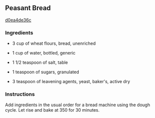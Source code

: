 ## Peasant Bread

[d0ea4de36c](http://www.food.com/recipe/peasant-bread-440792)

### Ingredients

 - 3 cup of wheat flours, bread, unenriched

 - 1 cup of water, bottled, generic

 - 1 1/2 teaspoon of salt, table

 - 1 teaspoon of sugars, granulated

 - 3 teaspoon of leavening agents, yeast, baker's, active dry

### Instructions

Add ingredients in the usual order for a bread machine using the dough cycle. Let rise and bake at 350 for 30 minutes.
